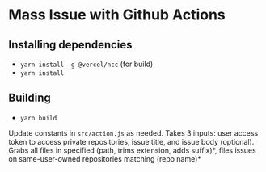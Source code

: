 # Mass Issue with Github Actions

## Installing dependencies

- `yarn install -g @vercel/ncc` (for build)
- `yarn install`

## Building

- `yarn build`

Update constants in `src/action.js` as needed. Takes 3 inputs: user access token to access private repositories, issue title, and issue body (optional). Grabs all files in specified (path, trims extension, adds suffix)\*, files issues on same-user-owned repositories matching (repo name)\*
